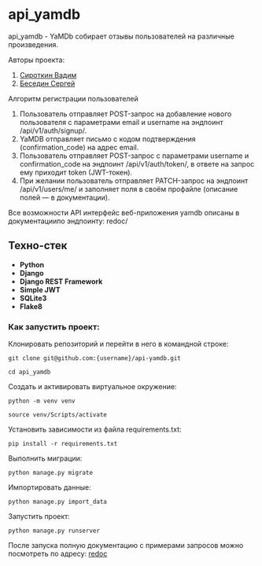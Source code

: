 # api_yamdb
api_yamdb - YaMDb собирает отзывы пользователей на различные произведения.

Авторы проекта:
1. [Сироткин Вадим](https://github.com/k0fist)
2. [Беседин Сергей](https://github.com/s-a-bes)

Алгоритм регистрации пользователей
1. Пользователь отправляет POST-запрос на добавление нового пользователя с параметрами email и username на эндпоинт /api/v1/auth/signup/.
2. YaMDB отправляет письмо с кодом подтверждения (confirmation_code) на адрес email.
3. Пользователь отправляет POST-запрос с параметрами username и confirmation_code на эндпоинт /api/v1/auth/token/, в ответе на запрос ему приходит token (JWT-токен).
4. При желании пользователь отправляет PATCH-запрос на эндпоинт /api/v1/users/me/ и заполняет поля в своём профайле (описание полей — в документации).

Все возможности API интерфейс веб-приложения yamdb описаны в документациипо эндпоинту: redoc/

## Техно-стек

- **Python** 
- **Django** 
- **Django REST Framework** 
- **Simple JWT** 
- **SQLite3** 
- **Flake8** 

### Как запустить проект:

Клонировать репозиторий и перейти в него в командной строке:

```
git clone git@github.com:{username}/api-yamdb.git
```

```
cd api_yamdb
```

Cоздать и активировать виртуальное окружение:

```
python -m venv venv
```

```
source venv/Scripts/activate
```

Установить зависимости из файла requirements.txt:

```
pip install -r requirements.txt
```

Выполнить миграции:

```
python manage.py migrate
```

Импортировать данные:

```
python manage.py import_data
```

Запустить проект:

```
python manage.py runserver
```

После запуска полную документацию с примерами запросов можно посмотреть по адресу: [redoc](http://127.0.0.1:8000/redoc/)
